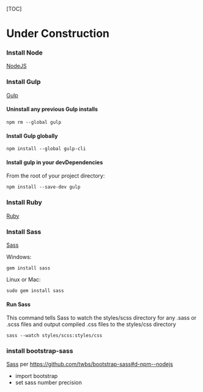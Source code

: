 [TOC]

# Under Construction

### Install Node
[NodeJS](https://nodejs.org/en/ "https://nodejs.org/en/")

### Install Gulp

[Gulp](http://gulpjs.com/ "http://gulpjs.com/")

#### Uninstall any previous Gulp installs
```
npm rm --global gulp
```

#### Install Gulp globally
```
npm install --global gulp-cli
```

#### Install gulp in your devDependencies
From the root of your project directory:
```
npm install --save-dev gulp
```

### Install Ruby
[Ruby](https://www.ruby-lang.org/en/ "https://www.ruby-lang.org/en/")

### Install Sass
[Sass](http://sass-lang.com/ "http://sass-lang.com/")

Windows:
```
gem install sass
```

Linux or Mac:
```
sudo gem install sass
```

#### Run Sass

This command tells Sass to watch the styles/scss directory for any .sass or .scss files and output compiled .css files to the styles/css directory

```
sass --watch styles/scss:styles/css
```

### install bootstrap-sass

[Sass](http://sass-lang.com/ "http://sass-lang.com/")
per https://github.com/twbs/bootstrap-sass#d-npm--nodejs
  - import bootstrap
  - set sass number precision


